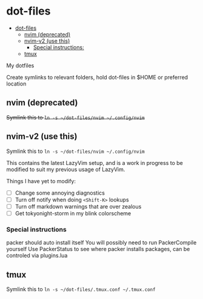 # dot-files

<!--toc:start-->

- [dot-files](#dot-files)
  - [nvim (deprecated)](#nvim-deprecated)
  - [nvim-v2 (use this)](#nvim-v2-use-this)
    - [Special instructions:](#special-instructions)
  - [tmux](#tmux)
  <!--toc:end-->

My dotfiles

Create symlinks to relevant folders, hold dot-files in $HOME or preferred location

## nvim (deprecated)

~~Symlink this to `ln -s ~/dot-files/nvim ~/.config/nvim`~~

## nvim-v2 (use this)

Symlink this to `ln -s ~/dot-files/nvim ~/.config/nvim`

This contains the latest LazyVim setup, and is a work in progress to be modified to suit my previous usage of LazyVim.

Things I have yet to modify:

- [ ] Change some annoying diagnostics
- [ ] Turn off notify when doing `<Shift-K>` lookups
- [ ] Turn off markdown warnings that are over zealous
- [ ] Get tokyonight-storm in my blink colorscheme

### Special instructions

packer should auto install itself
You will possibly need to run PackerCompile yourself
Use PackerStatus to see where packer installs packages, can be controled via plugins.lua

## tmux

Symlink this to `ln -s ~/dot-files/.tmux.conf ~/.tmux.conf`
